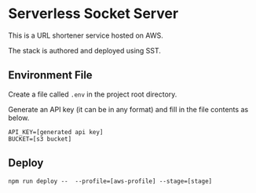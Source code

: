 # Serverless Socket Server

This is a URL shortener service hosted on AWS.

The stack is authored and deployed using SST.

## Environment File

Create a file called `.env` in the project root directory.

Generate an API key (it can be in any format) and fill in the file contents as below.

```
API_KEY=[generated api key]
BUCKET=[s3 bucket]
```

## Deploy
```
npm run deploy --  --profile=[aws-profile] --stage=[stage]
```
